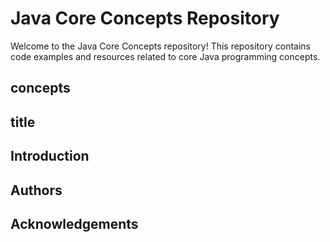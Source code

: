 # Java Core Concepts Repository

Welcome to the Java Core Concepts repository! This repository contains code examples and resources related to core Java programming concepts.

## concepts

## title 
## Introduction 
## Authors
## Acknowledgements
